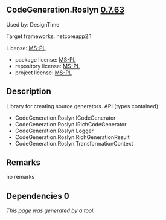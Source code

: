 CodeGeneration.Roslyn [0.7.63](https://www.nuget.org/packages/CodeGeneration.Roslyn/0.7.63)
--------------------

Used by: DesignTime

Target frameworks: netcoreapp2.1

License: [MS-PL](../../../../licenses/ms-pl) 

- package license: [MS-PL](https://licenses.nuget.org/MS-PL) 
- repository license: [MS-PL](https://github.com/aarnott/CodeGeneration.Roslyn) 
- project license: [MS-PL](https://github.com/aarnott/CodeGeneration.Roslyn) 

Description
-----------
Library for creating source generators. API (types contained):
* CodeGeneration.Roslyn.ICodeGenerator
* CodeGeneration.Roslyn.IRichCodeGenerator
* CodeGeneration.Roslyn.Logger
* CodeGeneration.Roslyn.RichGenerationResult
* CodeGeneration.Roslyn.TransformationContext

Remarks
-----------
no remarks


Dependencies 0
-----------


*This page was generated by a tool.*